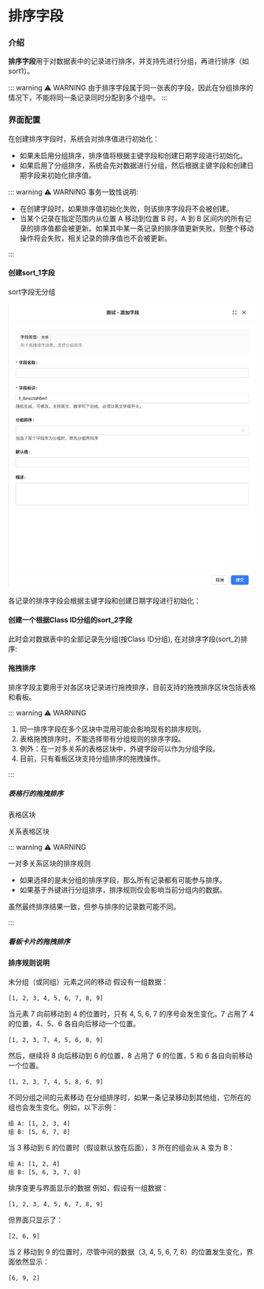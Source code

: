 # 排序字段

### 介绍

**排序字段**用于对数据表中的记录进行排序，并支持先进行分组，再进行排序（如 sort1）。

::: warning &#9888; WARNING
由于排序字段属于同一张表的字段，因此在分组排序的情况下，不能将同一条记录同时分配到多个组中。
:::

### 界面配置

在创建排序字段时，系统会对排序值进行初始化：

- 如果未启用分组排序，排序值将根据主键字段和创建日期字段进行初始化。
- 如果启用了分组排序，系统会先对数据进行分组，然后根据主键字段和创建日期字段来初始化排序值。

::: warning &#9888; WARNING
事务一致性说明:

- 在创建字段时，如果排序值初始化失败，则该排序字段将不会被创建。
- 当某个记录在指定范围内从位置 A 移动到位置 B 时，A 到 B 区间内的所有记录的排序值都会被更新。如果其中某一条记录的排序值更新失败，则整个移动操作将会失败，相关记录的排序值也不会被更新。

:::

#### 创建sort_1字段
<!-- TODO: 插入图片 -->

sort字段无分组

![](../../../../../../public/sort1.png)

各记录的排序字段会根据主键字段和创建日期字段进行初始化：

<!-- TODO: 插入图片 -->

#### 创建一个根据Class ID分组的sort_2字段

<!-- TODO: 插入图片 -->

此时会对数据表中的全部记录先分组(按Class ID分组), 在对排序字段(sort_2)排序:

<!-- TODO: 插入图片 -->

#### 拖拽排序

排序字段主要用于对各区块记录进行拖拽排序，目前支持的拖拽排序区块包括表格和看板。

::: warning &#9888; WARNING

1. 同一排序字段在多个区块中混用可能会影响现有的排序规则。
2. 表格拖拽排序时，不能选择带有分组规则的排序字段。
3. 例外：在一对多关系的表格区块中，外键字段可以作为分组字段。
4. 目前，只有看板区块支持分组排序的拖拽操作。

:::

##### 表格行的拖拽排序

表格区块

<!-- TODO: 插入图片 -->

关系表格区块

<!-- TODO: 插入视频 -->

::: warning &#9888; WARNING

一对多关系区块的排序规则

- 如果选择的是未分组的排序字段，那么所有记录都有可能参与排序。
- 如果基于外键进行分组排序，排序规则仅会影响当前分组内的数据。

虽然最终排序结果一致，但参与排序的记录数可能不同。

:::

##### 看板卡片的拖拽排序

<!-- TODO: 插入图片 -->

#### 排序规则说明

未分组（或同组）元素之间的移动
假设有一组数据：

`[1, 2, 3, 4, 5, 6, 7, 8, 9]`

当元素 7 向前移动到 4 的位置时，只有 4, 5, 6, 7 的序号会发生变化。7 占用了 4 的位置，4、5、6 各自向后移动一个位置。

`[1, 2, 3, 7, 4, 5, 6, 8, 9]`

然后，继续将 8 向后移动到 6 的位置，8 占用了 6 的位置，5 和 6 各自向前移动一个位置。

`[1, 2, 3, 7, 4, 5, 8, 6, 9]`

不同分组之间的元素移动
在分组排序时，如果一条记录移动到其他组，它所在的组也会发生变化。例如，以下示例：

```
组 A: [1, 2, 3, 4]
组 B: [5, 6, 7, 8]
```

当 3 移动到 6 的位置时（假设默认放在后面），3 所在的组会从 A 变为 B：

```
组 A: [1, 2, 4]
组 B: [5, 6, 3, 7, 8]
```

排序变更与界面显示的数据
例如，假设有一组数据：

`[1, 2, 3, 4, 5, 6, 7, 8, 9]`

但界面只显示了：

`[2, 6, 9]`

当 2 移动到 9 的位置时，尽管中间的数据（3, 4, 5, 6, 7, 8）的位置发生变化，界面依然显示：

`[6, 9, 2]`

